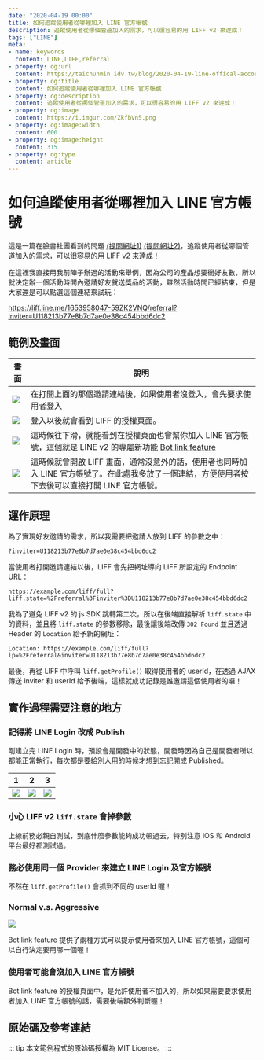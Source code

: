 ```yaml
---
date: "2020-04-19 00:00"
title: 如何追蹤使用者從哪裡加入 LINE 官方帳號
description: 追蹤使用者從哪個管道加入的需求，可以很容易的用 LIFF v2 來達成！
tags: ["LINE"]
meta:
- name: keywords
  content: LINE,LIFF,referral
- property: og:url
  content: https://taichunmin.idv.tw/blog/2020-04-19-line-offical-account-referral.html
- property: og:title
  content: 如何追蹤使用者從哪裡加入 LINE 官方帳號
- property: og:description
  content: 追蹤使用者從哪個管道加入的需求，可以很容易的用 LIFF v2 來達成！
- property: og:image
  content: https://i.imgur.com/ZkfbVn5.png
- property: og:image:width
  content: 600
- property: og:image:height
  content: 315
- property: og:type
  content: article
---
```

# 如何追蹤使用者從哪裡加入 LINE 官方帳號

這是一篇在臉書社團看到的問題 [(提問網址1)](https://www.facebook.com/groups/chatbot.tw/permalink/1545595372285499/) [(提問網址2)](https://www.facebook.com/groups/linebot/permalink/2481273445536560/)，追蹤使用者從哪個管道加入的需求，可以很容易的用 LIFF v2 來達成！

在這裡我直接用我前陣子辦過的活動來舉例，因為公司的產品想要衝好友數，所以就決定辦一個活動時間內邀請好友就送獎品的活動，雖然活動時間已經結束，但是大家還是可以點選這個連結來試玩：

<https://liff.line.me/1653958047-59ZK2VNQ/referral?inviter=U118213b77e8b7d7ae0e38c454bbd6dc2>

## 範例及畫面

| 畫面 | 說明 |
| ---- | ---- |
| ![](https://i.imgur.com/WAV0gAB.png) | 在打開上面的那個邀請連結後，如果使用者沒登入，會先要求使用者登入 |
| ![](https://i.imgur.com/uQinqAK.png) | 登入以後就會看到 LIFF 的授權頁面。 |
| ![](https://i.imgur.com/G2etpab.png) | 這時候往下滑，就能看到在授權頁面也會幫你加入 LINE 官方帳號，這個就是 LINE v2 的專屬新功能 [Bot link feature](https://developers.line.biz/en/docs/line-login/link-a-bot/#displaying-the-option-to-add-your-line-official-account-as-a-friend) |
| ![](https://i.imgur.com/b01Fla8.png) | 這時候就會開啟 LIFF 畫面，通常沒意外的話，使用者也同時加入 LINE 官方帳號了。在此處我多放了一個連結，方便使用者按下去後可以直接打開 LINE 官方帳號。 |

## 運作原理

為了實現好友邀請的需求，所以我需要把邀請人放到 LIFF 的參數之中：

```
?inviter=U118213b77e8b7d7ae0e38c454bbd6dc2
```

當使用者打開邀請連結以後，LIFF 會先把網址導向 LIFF 所設定的 Endpoint URL：

```
https://example.com/liff/full?liff.state=%2Freferral%3Finviter%3DU118213b77e8b7d7ae0e38c454bbd6dc2
```

我為了避免 LIFF v2 的 js SDK 跳轉第二次，所以在後端直接解析 `liff.state` 中的資料，並且將 `liff.state` 的參數移除，最後讓後端改傳 `302 Found` 並且透過 Header 的 `Location` 給予新的網址：

```
Location: https://example.com/liff/full?lp=%2Freferral&inviter=U118213b77e8b7d7ae0e38c454bbd6dc2
```

最後，再從 LIFF 中呼叫 `liff.getProfile()` 取得使用者的 userId，在透過 AJAX 傳送 inviter 和 userId 給予後端，這樣就成功記錄是誰邀請這個使用者的囉！

## 實作過程需要注意的地方

### 記得將 LINE Login 改成 Publish

剛建立完 LINE Login 時，預設會是開發中的狀態，開發時因為自己是開發者所以都能正常執行，每次都是要給別人用的時候才想到忘記開成 Published。

| 1 | 2 | 3 |
| -------- | -------- | -------- |
| ![](https://i.imgur.com/nRWSRHL.jpg) | ![](https://i.imgur.com/mKgB0cd.jpg) | ![](https://i.imgur.com/4MM8drZ.jpg) |

### 小心 LIFF v2 `liff.state` 會掉參數

上線前務必親自測試，到底什麼參數能夠成功帶過去，特別注意 iOS 和 Android 平台最好都測試過。

### 務必使用同一個 Provider 來建立 LINE Login 及官方帳號

不然在 `liff.getProfile()` 會抓到不同的 userId 喔！

### Normal v.s. Aggressive

![](https://i.imgur.com/cPEk26g.png)

Bot link feature 提供了兩種方式可以提示使用者來加入 LINE 官方帳號，這個可以自行決定要用哪一個喔！

### 使用者可能會沒加入 LINE 官方帳號

Bot link feature 的授權頁面中，是允許使用者不加入的，所以如果需要要求使用者加入 LINE 官方帳號的話，需要後端額外判斷喔！

## 原始碼及參考連結

::: tip
本文範例程式的原始碼授權為 MIT License。
:::

